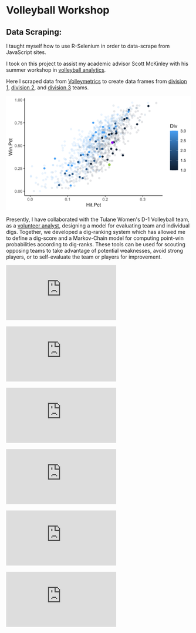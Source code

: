 # Volleyball Workshop
## Data Scraping:

I taught myself how to use R-Selenium in order to data-scrape from JavaScript sites. 

I took on this project to assist my academic advisor Scott McKinley with his summer workshop in [volleyball analytics](https://www.stochastics-lab.net/volleyball-analytics). 

Here I scraped data from [Volleymetrics](https://portal.volleymetrics.hudl.com/#/auth/login) to create data frames from [division 1](https://github.com/louisnass/louisnass.github.io/blob/master/SportsAnalytics/VolleyballAnalytics/D1_volleyball.csv), [division 2](https://github.com/louisnass/louisnass.github.io/blob/master/SportsAnalytics/VolleyballAnalytics/D2_volleyball.csv), and [division 3](https://github.com/louisnass/louisnass.github.io/blob/master/SportsAnalytics/VolleyballAnalytics/D3_volleyball.csv) teams. 

![VolleyballData](https://raw.githubusercontent.com/louisnass/louisnass.github.io/master/SportsAnalytics/VolleyballAnalytics/HPvWP.png)

Presently, I have collaborated with the Tulane Women's D-1 Volleyball team, as a [volunteer analyst](https://tulanegreenwave.com/sports/womens-volleyball/roster/staff/louis-nass/4683), designing a model for evaluating team and individual digs. Together, we developed a dig-ranking system which has allowed me to define a dig-score and a Markov-Chain model for computing point-win probabilities according to dig-ranks. These tools can be used for scouting opposing teams to take advantage of potential weaknesses, avoid strong players, or to self-evaluate the team or players for improvement.  

![teamEvaluation_pointWin](https://raw.githubusercontent.com/louisnass/louisnass.github.io/master/SportsAnalytics/VolleyballAnalytics/pointWin_sampleTeam.pdf)

![teamEvaluation_digScore](https://raw.githubusercontent.com/louisnass/louisnass.github.io/master/SportsAnalytics/VolleyballAnalytics/digScore_sampleTeam.pdf)

![player1Evaluation_pointWin](https://raw.githubusercontent.com/louisnass/louisnass.github.io/master/SportsAnalytics/VolleyballAnalytics/pointWin_samplePlayer1.pdf)

![player1Evaluation_digScore](https://raw.githubusercontent.com/louisnass/louisnass.github.io/master/SportsAnalytics/VolleyballAnalytics/digScore_samplePlayer1.pdf)

![player2Evaluation_pointWin](https://raw.githubusercontent.com/louisnass/louisnass.github.io/master/SportsAnalytics/VolleyballAnalytics/pointWin_samplePlayer2.pdf)

![player2Evaluation_digScore](https://raw.githubusercontent.com/louisnass/louisnass.github.io/master/SportsAnalytics/VolleyballAnalytics/digScore_samplePlayer2.pdf)

